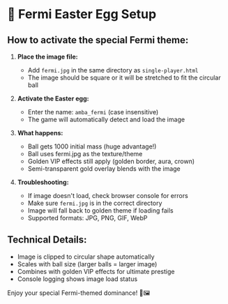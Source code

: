 # 🥚 Fermi Easter Egg Setup

## How to activate the special Fermi theme:

1. **Place the image file:**
   - Add `fermi.jpg` in the same directory as `single-player.html`
   - The image should be square or it will be stretched to fit the circular ball

2. **Activate the Easter egg:**
   - Enter the name: `amba_fermi` (case insensitive)
   - The game will automatically detect and load the image

3. **What happens:**
   - Ball gets 1000 initial mass (huge advantage!)
   - Ball uses fermi.jpg as the texture/theme
   - Golden VIP effects still apply (golden border, aura, crown)
   - Semi-transparent gold overlay blends with the image

4. **Troubleshooting:**
   - If image doesn't load, check browser console for errors
   - Make sure `fermi.jpg` is in the correct directory
   - Image will fall back to golden theme if loading fails
   - Supported formats: JPG, PNG, GIF, WebP

## Technical Details:
- Image is clipped to circular shape automatically
- Scales with ball size (larger balls = larger image)
- Combines with golden VIP effects for ultimate prestige
- Console logging shows image load status

Enjoy your special Fermi-themed dominance! 👑🖼️ 